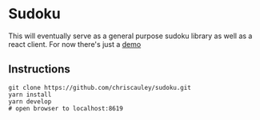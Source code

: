 # Sudoku

This will eventually serve as a general purpose sudoku library as well as a react client. For now there's just a [demo](http://chriscauley.github.io/sudoku/)

## Instructions

```
git clone https://github.com/chriscauley/sudoku.git
yarn install
yarn develop
# open browser to localhost:8619
```